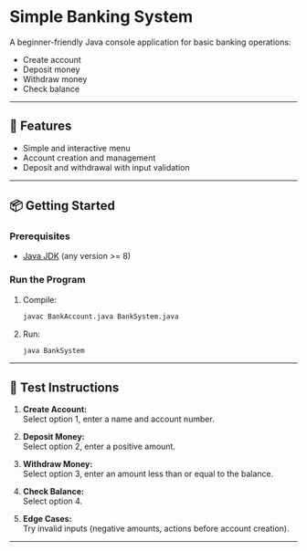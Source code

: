 # Simple Banking System

A beginner-friendly Java console application for basic banking operations:
- Create account
- Deposit money
- Withdraw money
- Check balance

---

## 🚀 Features
- Simple and interactive menu
- Account creation and management
- Deposit and withdrawal with input validation

---

## 📦 Getting Started

### Prerequisites
- [Java JDK](https://www.oracle.com/java/technologies/downloads/) (any version >= 8)

### Run the Program

1. Compile:
   ```bash
   javac BankAccount.java BankSystem.java
   ```
2. Run:
   ```bash
   java BankSystem
   ```

---

## 🧪 Test Instructions

1. **Create Account:**  
   Select option 1, enter a name and account number.

2. **Deposit Money:**  
   Select option 2, enter a positive amount.

3. **Withdraw Money:**  
   Select option 3, enter an amount less than or equal to the balance.

4. **Check Balance:**  
   Select option 4.

5. **Edge Cases:**  
   Try invalid inputs (negative amounts, actions before account creation).

---

